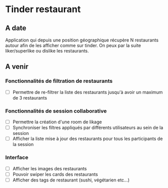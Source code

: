 # Tinder restaurant

## A date

Application qui depuis une position géographique récupère N restaurants autour afin de les afficher comme sur tinder. On peux par la suite liker/superlike ou dislike les restaurants.

## A venir

### Fonctionnalités de filtration de restaurants

- [ ] Permettre de re-filtrer la liste des restaurants jusqu'à avoir un maximum de 3 restaurants

### Fonctionnalités de session collaborative

- [ ] Permettre la création d'une room de likage
- [ ] Synchroniser les filtres appliqués par différents utilisateurs au sein de la session
- [ ] Afficher la liste mise à jour des restaurants pour tous les participants de la session

### Interface

- [ ] Afficher les images des restaurants
- [ ] Pouvoir swiper les cards des restaurants
- [ ] Afficher des tags de restaurant (sushi, végétarien etc...)
